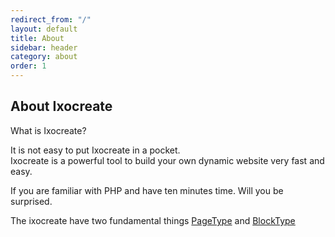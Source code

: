 ```yaml
---
redirect_from: "/"
layout: default
title: About 
sidebar: header
category: about
order: 1
---
```

## About Ixocreate

What is Ixocreate?

It is not easy to put Ixocreate in a pocket.  
Ixocreate is a powerful tool to build your own dynamic website very fast and easy.

If you are familiar with PHP and have ten minutes time. Will you be surprised.

The ixocreate have two fundamental things <a class="green" href="guide-page-type.html">PageType</a> and  <a href="guide-block-type.html">BlockType</a>

